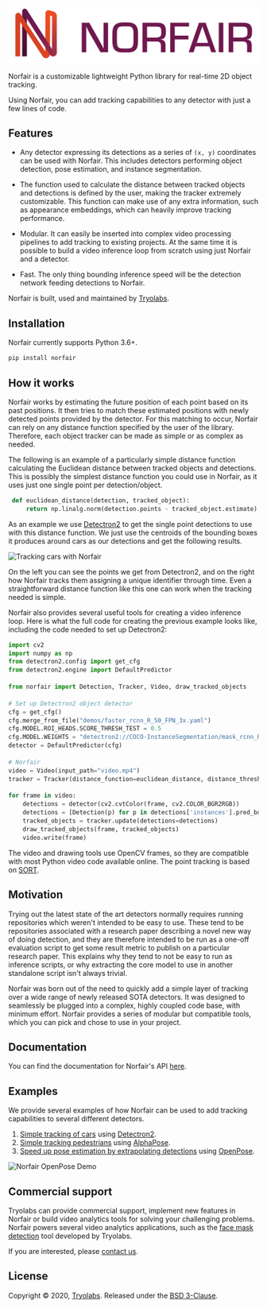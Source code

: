 ![Norfair by Tryolabs logo](docs/logo.png)

Norfair is a customizable lightweight Python library for real-time 2D object tracking.

Using Norfair, you can add tracking capabilities to any detector with just a few lines of code.

## Features

- Any detector expressing its detections as a series of `(x, y)` coordinates can be used with Norfair. This includes detectors performing object detection, pose estimation, and instance segmentation.

- The function used to calculate the distance between tracked objects and detections is defined by the user, making the tracker extremely customizable. This function can make use of any extra information, such as appearance embeddings, which can heavily improve tracking performance.

- Modular. It can easily be inserted into complex video processing pipelines to add tracking to existing projects. At the same time it is possible to build a video inference loop from scratch using just Norfair and a detector.

- Fast. The only thing bounding inference speed will be the detection network feeding detections to Norfair.

Norfair is built, used and maintained by [Tryolabs](https://tryolabs.com).

## Installation

Norfair currently supports Python 3.6+.

```bash
pip install norfair
```

## How it works

Norfair works by estimating the future position of each point based on its past positions. It then tries to match these estimated positions with newly detected points provided by the detector. For this matching to occur, Norfair can rely on any distance function specified by the user of the library. Therefore, each object tracker can be made as simple or as complex as needed.

The following is an example of a particularly simple distance function calculating the Euclidean distance between tracked objects and detections. This is possibly the simplest distance function you could use in Norfair, as it uses just one single point per detection/object.

```python
 def euclidean_distance(detection, tracked_object):
     return np.linalg.norm(detection.points - tracked_object.estimate)
```

As an example we use [Detectron2](https://github.com/facebookresearch/detectron2) to get the single point detections to use with this distance function. We just use the centroids of the bounding boxes it produces around cars as our detections and get the following results.

![Tracking cars with Norfair](docs/traffic.gif)

On the left you can see the points we get from Detectron2, and on the right how Norfair tracks them assigning a unique identifier through time. Even a straightforward distance function like this one can work when the tracking needed is simple.

Norfair also provides several useful tools for creating a video inference loop. Here is what the full code for creating the previous example looks like, including the code needed to set up Detectron2:

```python
import cv2
import numpy as np
from detectron2.config import get_cfg
from detectron2.engine import DefaultPredictor

from norfair import Detection, Tracker, Video, draw_tracked_objects

# Set up Detectron2 object detector
cfg = get_cfg()
cfg.merge_from_file("demos/faster_rcnn_R_50_FPN_3x.yaml")
cfg.MODEL.ROI_HEADS.SCORE_THRESH_TEST = 0.5
cfg.MODEL.WEIGHTS = "detectron2://COCO-InstanceSegmentation/mask_rcnn_R_50_FPN_3x/137849600/model_final_f10217.pkl"
detector = DefaultPredictor(cfg)

# Norfair
video = Video(input_path="video.mp4")
tracker = Tracker(distance_function=euclidean_distance, distance_threshold=20)

for frame in video:
    detections = detector(cv2.cvtColor(frame, cv2.COLOR_BGR2RGB))
    detections = [Detection(p) for p in detections['instances'].pred_boxes.get_centers().cpu().numpy()]
    tracked_objects = tracker.update(detections=detections)
    draw_tracked_objects(frame, tracked_objects)
    video.write(frame)
```

The video and drawing tools use OpenCV frames, so they are compatible with most Python video code available online. The point tracking is based on [SORT](https://arxiv.org/pdf/1602.00763.pdf).

## Motivation

Trying out the latest state of the art detectors normally requires running repositories which weren't intended to be easy to use. These tend to be repositories associated with a research paper describing a novel new way of doing detection, and they are therefore intended to be run as a one-off evaluation script to get some result metric to publish on a particular research paper. This explains why they tend to not be easy to run as inference scripts, or why extracting the core model to use in another standalone script isn't always trivial.

Norfair was born out of the need to quickly add a simple layer of tracking over a wide range of newly released SOTA detectors. It was designed to seamlessly be plugged into a complex, highly coupled code base, with minimum effort. Norfair provides a series of modular but compatible tools, which you can pick and chose to use in your project.

## Documentation

You can find the documentation for Norfair's API [here](docs/README.md).

## Examples

We provide several examples of how Norfair can be used to add tracking capabilities to several different detectors.

1. [Simple tracking of cars](demos/detectron2/README.md) using [Detectron2](https://github.com/facebookresearch/detectron2).
2. [Simple tracking pedestrians](demos/alphapose/README.md) using [AlphaPose](https://github.com/MVIG-SJTU/AlphaPose).
3. [Speed up pose estimation by extrapolating detections](demos/openpose/README.md) using [OpenPose](https://github.com/CMU-Perceptual-Computing-Lab/openpose).

![Norfair OpenPose Demo](docs/openpose_skip_3_frames.gif)

## Commercial support

Tryolabs can provide commercial support, implement new features in Norfair or build video analytics tools for solving your challenging problems. Norfair powers several video analytics applications, such as the [face mask detection](https://tryolabs.com/blog/2020/07/09/face-mask-detection-in-street-camera-video-streams-using-ai-behind-the-curtain/) tool developed by Tryolabs.

If you are interested, please [contact us](https://tryolabs.com/#contact).

## License

Copyright © 2020, [Tryolabs](https://tryolabs.com). Released under the [BSD 3-Clause](LICENSE).

